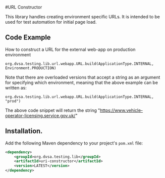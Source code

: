 #URL Constructor

This library handles creating environment specific URLs. It is intended to be used for test automation for initial page load.

## Code Example
How to construct a URL for the external web-app on production environment
```
org.dvsa.testing.lib.url.webapp.URL.build(ApplicationType.INTERNAL, Environment.PRODUCTION)
```
Note that there are overloaded versions that accept a string as an argument for specifying which environment, meaning that the above example can be written as:
```
org.dvsa.testing.lib.url.webapp.URL.build(ApplicationType.INTERNAL, "prod")
```

The above code snippet will return the string "https://www.vehicle-operator-licensing.service.gov.uk/"

## Installation.
Add the following Maven dependency to your project's `pom.xml` file:
```xml
<dependency>
    <groupId>org.dvsa.testing.lib</groupId>
    <artifactId>uri-constructor</artifactId>
    <version>LATEST</version>
</dependency>
